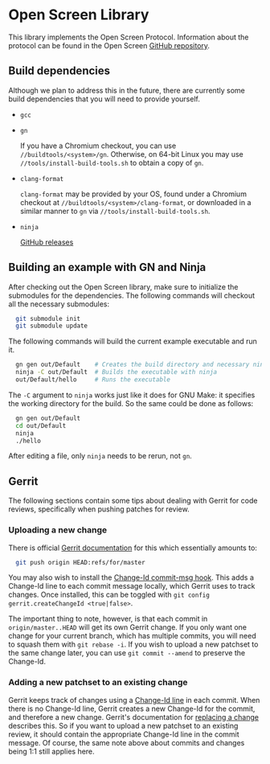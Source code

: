 # Open Screen Library

This library implements the Open Screen Protocol.  Information about the
protocol can be found in the Open Screen [GitHub
repository](https://github.com/webscreens/openscreenprotocol).

## Build dependencies

Although we plan to address this in the future, there are currently some build
dependencies that you will need to provide yourself.

 - `gcc`
 - `gn`

   If you have a Chromium checkout, you can use `//buildtools/<system>/gn`.
   Otherwise, on 64-bit Linux you may use `//tools/install-build-tools.sh` to
   obtain a copy of `gn`.
 - `clang-format`

   `clang-format` may be provided by your OS, found under a Chromium checkout at
   `//buildtools/<system>/clang-format`, or downloaded in a similar manner to
   `gn` via `//tools/install-build-tools.sh`.
 - `ninja`

   [GitHub releases](https://github.com/ninja-build/ninja/releases)

## Building an example with GN and Ninja

After checking out the Open Screen library, make sure to initialize the
submodules for the dependencies.  The following commands will checkout all the
necessary submodules:

``` bash
  git submodule init
  git submodule update
```

The following commands will build the current example executable and run it.

``` bash
  gn gen out/Default    # Creates the build directory and necessary ninja files
  ninja -C out/Default  # Builds the executable with ninja
  out/Default/hello     # Runs the executable
```

The `-C` argument to `ninja` works just like it does for GNU Make: it specifies
the working directory for the build.  So the same could be done as follows:

``` bash
  gn gen out/Default
  cd out/Default
  ninja
  ./hello
```

After editing a file, only `ninja` needs to be rerun, not `gn`.

## Gerrit

The following sections contain some tips about dealing with Gerrit for code
reviews, specifically when pushing patches for review.

### Uploading a new change

There is official [Gerrit
documentation](https://gerrit-documentation.storage.googleapis.com/Documentation/2.14.7/user-upload.html#push_create)
for this which essentially amounts to:

``` bash
  git push origin HEAD:refs/for/master
```

You may also wish to install the [Change-Id commit-msg
hook](https://gerrit-documentation.storage.googleapis.com/Documentation/2.14.7/cmd-hook-commit-msg.html).
This adds a Change-Id line to each commit message locally, which Gerrit uses to
track changes.  Once installed, this can be toggled with `git config
gerrit.createChangeId <true|false>`.

The important thing to note, however, is that each commit in
`origin/master..HEAD` will get its own Gerrit change.  If you only want one
change for your current branch, which has multiple commits, you will need to
squash them with `git rebase -i`.  If you wish to upload a new patchset to the
same change later, you can use `git commit --amend` to preserve the Change-Id.

### Adding a new patchset to an existing change

Gerrit keeps track of changes using a
[Change-Id
line](https://gerrit-documentation.storage.googleapis.com/Documentation/2.14.7/user-changeid.html)
in each commit.  When there is no Change-Id line, Gerrit creates a new Change-Id
for the commit, and therefore a new change.  Gerrit's documentation for
[replacing a
change](https://gerrit-documentation.storage.googleapis.com/Documentation/2.14.7/user-upload.html#push_replace)
describes this.  So if you want to upload a new patchset to an existing review,
it should contain the appropriate Change-Id line in the commit message.  Of
course, the same note above about commits and changes being 1:1 still applies
here.
